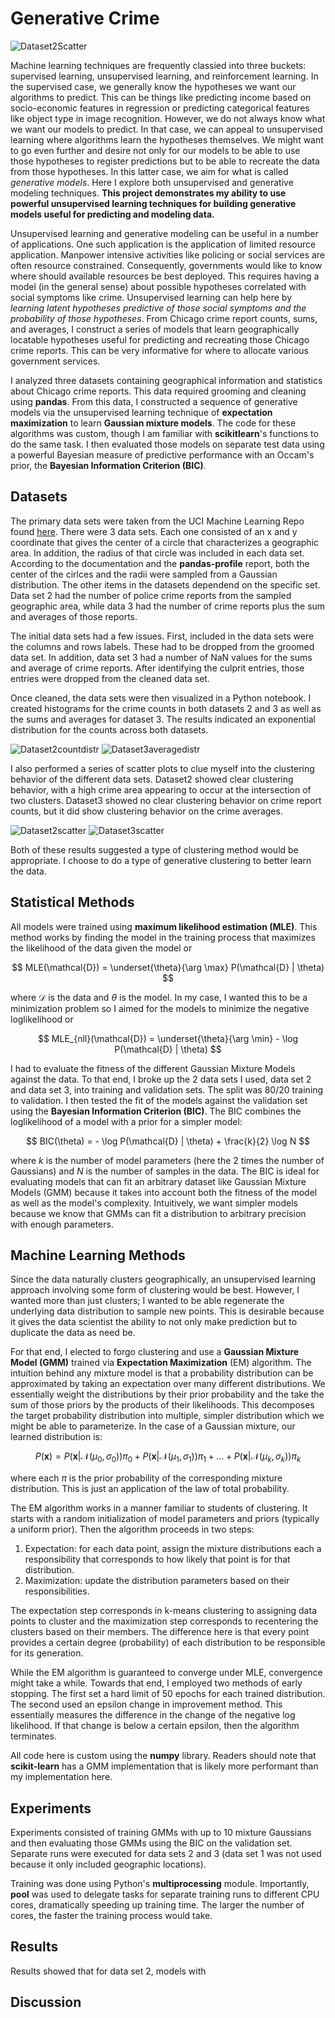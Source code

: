 # Generative Crime

![Dataset2Scatter](Images/dataset2scatter.png)

Machine learning techniques are frequently classied into three buckets:  supervised learning, unsupervised learning, and reinforcement learning.  In the supervised case, we generally know the hypotheses we want our algorithms to predict.  This can be things like predicting income based on socio-economic features in regression or predicting categorical features like object type in image recognition.  However, we do not always know what we want our models to predict.  In that case, we can appeal to unsupervised learning where algorithms learn the hypotheses themselves.  We might want to go even further and desire not only for our models to be able to use those hypotheses to register predictions but to be able to recreate the data from those hypotheses.  In this latter case, we aim for what is called *generative models*.  Here I explore both unsupervised and generative modeling techniques.  **This project demonstrates my ability to use powerful unsupervised learning techniques for building generative models useful for predicting and modeling data.**

Unsupervised learning and generative modeling can be useful in a number of applications.  One such application is the application of limited resource application.  Manpower intensive activities like policing or social services are often resource constrained.  Consequently, governments would like to know where should available resources be best deployed.  This requires having a model (in the general sense) about possible hypotheses correlated with social symptoms like crime.  Unsupervised learning can help here by *learning latent hypotheses predictive of those social symptoms and the probability of those hypotheses*.  From Chicago crime report counts, sums, and averages, I construct a series of models that learn geographically locatable hypotheses useful for predicting and recreating those Chicago crime reports.  This can be very informative for where to allocate various government services.

I analyzed three datasets containing geographical information and statistics about Chicago crime reports.  This data required grooming and cleaning using **pandas**.  From this data, I constructed a sequence of generative models via the unsupervised learning technique of **expectation maximization** to learn **Gaussian mixture models**.  The code for these algorithms was custom, though I am familiar with **scikitlearn**'s functions to do the same task.  I then evaluated those models on separate test data using a powerful Bayesian measure of predictive performance with an Occam's prior, the **Bayesian Information Criterion (BIC)**.

## Datasets

The primary data sets were taken from the UCI Machine Learning Repo found [here](https://archive-beta.ics.uci.edu/dataset/493/query+analytics+workloads+dataset).  There were 3 data sets.  Each one consisted of an x and y coordinate that gives the center of a circle that characterizes a geographic area.  In addition, the radius of that circle was included in each data set.  According to the documentation and the **pandas-profile** report, both the center of the cirlces and the radii were sampled from a Gaussian distribution.  The other items in the datasets dependend on the specific set.  Data set 2 had the number of police crime reports from the sampled geographic area, while data 3 had the number of crime reports plus the sum and averages of those reports.

The initial data sets had a few issues.  First, included in the data sets were the columns and rows labels.  These had to be dropped from the groomed data set.  In addition, data set 3 had a number of NaN values for the sums and average of crime reports.  After identifying the culprit entries, those entries were dropped from the cleaned data set.

Once cleaned, the data sets were then visualized in a Python notebook.  I created histograms for the crime counts in both datasets 2 and 3 as well as the sums and averages for dataset 3.  The results indicated an exponential distribution for the counts across both datasets.

![Dataset2countdistr](Images/dataset2countdistr.png) ![Dataset3averagedistr](Images/dataset3averagedistr.png)

I also performed a series of scatter plots to clue myself into the clustering behavior of the different data sets.  Dataset2 showed clear clustering behavior, with a high crime area appearing to occur at the intersection of two clusters.  Dataset3 showed no clear clustering behavior on crime report counts, but it did show clustering behavior on the crime averages.

![Dataset2scatter](Images/dataset2scatter.png) ![Dataset3scatter](Images/dataset3scatteraverage.png)

Both of these results suggested a type of clustering method would be appropriate.  I choose to do a type of generative clustering to better learn the data.

## Statistical Methods

All models were trained using **maximum likelihood estimation (MLE)**.  This method works by finding the model in the training process that maximizes the likelihood of the data given the model or

$$ MLE(\mathcal{D}) = \underset{\theta}{\arg \max} P(\mathcal{D} | \theta) $$

where $\mathcal{D}$ is the data and $\theta$ is the model.  In my case, I wanted this to be a minimization problem so I aimed for the models to minimize the negative loglikelihood or

$$ MLE_{nll}(\mathcal{D}) = \underset{\theta}{\arg \min} - \log P(\mathcal{D} | \theta) $$

I had to evaluate the fitness of the different Gaussian Mixture Models against the data.  To that end, I broke up the 2 data sets I used, data set 2 and data set 3, into training and validation sets.  The split was 80/20 training to validation.  I then tested the fit of the models against the validation set using the **Bayesian Information Criterion (BIC)**.  The BIC combines the loglikelihood of a model with a prior for a simpler model:

$$ BIC(\theta) = - \log P(\mathcal{D} | \theta) + \frac{k}{2} \log N $$

where $k$ is the number of model parameters (here the 2 times the number of Gaussians) and $N$ is the number of samples in the data.  The BIC is ideal for evaluating models that can fit an arbitrary dataset like Gaussian Mixture Models (GMM) because it takes into account both the fitness of the model as well as the model's complexity.  Intuitively, we want simpler models because we know that GMMs can fit a distribution to arbitrary precision with enough parameters.

## Machine Learning Methods

Since the data naturally clusters geographically, an unsupervised learning approach involving some form of clustering would be best.  However, I wanted more than just clusters; I wanted to be able regenerate the underlying data distribution to sample new points.  This is desirable because it gives the data scientist the ability to not only make prediction but to duplicate the data as need be.

For that end, I elected to forgo clustering and use a **Gaussian Mixture Model (GMM)** trained via **Expectation Maximization** (EM) algorithm.  The intuition behind any mixture model is that a probability distribution can be approximated by taking an expectation over many different distributions.  We essentially weight the distributions by their prior probability and the take the sum of those priors by the products of their likelihoods.  This decomposes the target probability distribution into multiple, simpler distribution which we might be able to parameterize.  In the case of a Gaussian mixture, our learned distribution is:

$$ P(\mathbf{x}) = P(\mathbf{x} | \mathcal{N}(\mu_{0}, \sigma_{0})) \pi_{0} + P(\mathbf{x} | \mathcal{N}(\mu_{1}, \sigma_{1})) \pi_{1} + \dots + P(\mathbf{x} | \mathcal{N}(\mu_{k}, \sigma_{k})) \pi_{k} $$

where each $\pi$ is the prior probability of the corresponding mixture distribution.  This is just an application of the law of total probability.

The EM algorithm works in a manner familiar to students of clustering.  It starts with a random initialization of model parameters and priors (typically a uniform prior).  Then the algorithm proceeds in two steps:

1. Expectation:  for each data point, assign the mixture distributions each a responsibility that corresponds to how likely that point is for that distribution.
2. Maximization:  update the distribution parameters based on their responsibilities.

The expectation step corresponds in k-means clustering to assigning data points to cluster and the maximization step corresponds to recentering the clusters based on their members.  The difference here is that every point provides a certain degree (probability) of each distribution to be responsible for its generation.

While the EM algorithm is guaranteed to converge under MLE, convergence might take a while.  Towards that end, I employed two methods of early stopping.  The first set a hard limit of 50 epochs for each trained distribution.  The second used an epsilon change in improvement method.  This essentially measures the difference in the change of the negative log likelihood.  If that change is below a certain epsilon, then the algorithm terminates.

All code here is custom using the **numpy** library.  Readers should note that **scikit-learn** has a GMM implementation that is likely more performant than my implementation here.

## Experiments

Experiments consisted of training GMMs with up to 10 mixture Gaussians and then evaluating those GMMs using the BIC on the validation set.  Separate runs were executed for data sets 2 and 3 (data set 1 was not used because it only included geographic locations).

Training was done using Python's **multiprocessing** module.  Importantly, **pool** was used to delegate tasks for separate training runs to different CPU cores, dramatically speeding up training time.  The larger the number of cores, the faster the training process would take.

## Results

Results showed that for data set 2, models with 

## Discussion
